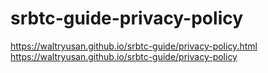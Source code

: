 # srbtc-guide-privacy-policy
https://waltryusan.github.io/srbtc-guide/privacy-policy.html
https://waltryusan.github.io/srbtc-guide/privacy-policy
